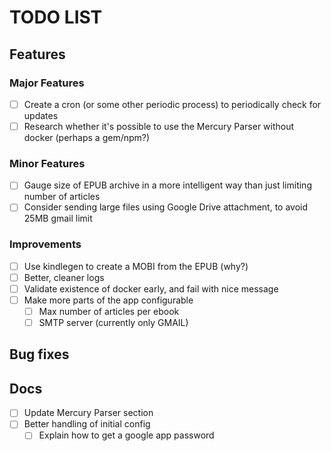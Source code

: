 # TODO LIST

## Features

### Major Features
- [ ] Create a cron (or some other periodic process) to periodically check for updates
- [ ] Research whether it's possible to use the Mercury Parser without docker (perhaps a gem/npm?)

### Minor Features
- [ ] Gauge size of EPUB archive in a more intelligent way than just limiting number of articles
- [ ] Consider sending large files using Google Drive attachment, to avoid 25MB gmail limit

### Improvements
- [ ] Use kindlegen to create a MOBI from the EPUB (why?)
- [ ] Better, cleaner logs
- [ ] Validate existence of docker early, and fail with nice message
- [ ] Make more parts of the app configurable
    - [ ] Max number of articles per ebook
    - [ ] SMTP server (currently only GMAIL)

## Bug fixes

## Docs
- [ ] Update Mercury Parser section
- [ ] Better handling of initial config 
    - [ ] Explain how to get a google app password
